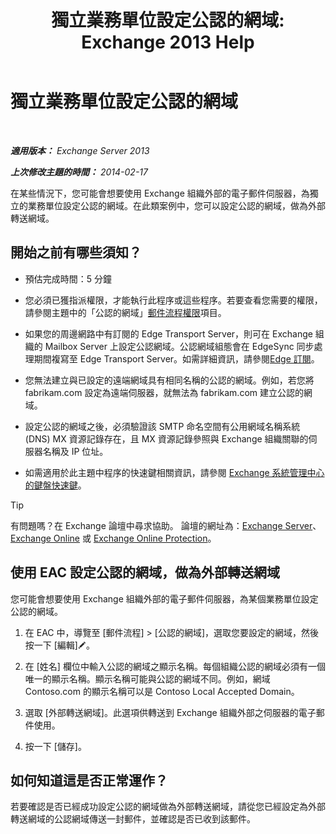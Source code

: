 ﻿---
title: '獨立業務單位設定公認的網域: Exchange 2013 Help'
TOCTitle: 獨立業務單位設定公認的網域
ms:assetid: bc95dbdc-3669-4c06-ab94-90093bc0dbfd
ms:mtpsurl: https://technet.microsoft.com/zh-tw/library/JJ657491(v=EXCHG.150)
ms:contentKeyID: 50474131
ms.date: 05/21/2018
mtps_version: v=EXCHG.150
ms.translationtype: MT
---

# 獨立業務單位設定公認的網域

 

_**適用版本：** Exchange Server 2013_

_**上次修改主題的時間：** 2014-02-17_

在某些情況下，您可能會想要使用 Exchange 組織外部的電子郵件伺服器，為獨立的業務單位設定公認的網域。在此類案例中，您可以設定公認的網域，做為外部轉送網域。

## 開始之前有哪些須知？

  - 預估完成時間：5 分鐘

  - 您必須已獲指派權限，才能執行此程序或這些程序。若要查看您需要的權限，請參閱主題中的「公認的網域」[郵件流程權限](mail-flow-permissions-exchange-2013-help.md)項目。

  - 如果您的周邊網路中有訂閱的 Edge Transport Server，則可在 Exchange 組織的 Mailbox Server 上設定公認網域。公認網域組態會在 EdgeSync 同步處理期間複寫至 Edge Transport Server。如需詳細資訊，請參閱[Edge 訂閱](edge-subscriptions-exchange-2013-help.md)。

  - 您無法建立與已設定的遠端網域具有相同名稱的公認的網域。例如，若您將 fabrikam.com 設定為遠端伺服器，就無法為 fabrikam.com 建立公認的網域。

  - 設定公認的網域之後，必須驗證該 SMTP 命名空間有公用網域名稱系統 (DNS) MX 資源記錄存在，且 MX 資源記錄參照與 Exchange 組織關聯的伺服器名稱及 IP 位址。

  - 如需適用於此主題中程序的快速鍵相關資訊，請參閱 [Exchange 系統管理中心的鍵盤快速鍵](keyboard-shortcuts-in-the-exchange-admin-center-exchange-online-protection-help.md)。


> [!TIP]  
> 有問題嗎？在 Exchange 論壇中尋求協助。 論壇的網址為：<a href="https://go.microsoft.com/fwlink/p/?linkid=60612">Exchange Server</a>、 <a href="https://go.microsoft.com/fwlink/p/?linkid=267542">Exchange Online</a> 或 <a href="https://go.microsoft.com/fwlink/p/?linkid=285351">Exchange Online Protection</a>。




## 使用 EAC 設定公認的網域，做為外部轉送網域

您可能會想要使用 Exchange 組織外部的電子郵件伺服器，為某個業務單位設定公認的網域。

1.  在 EAC 中，導覽至 \[郵件流程\] \> \[公認的網域\]，選取您要設定的網域，然後按一下 \[編輯\]![編輯圖示](images/JJ218640.6f53ccb2-1f13-4c02-bea0-30690e6ea71d(EXCHG.150).gif "編輯圖示")。

2.  在 \[姓名\] 欄位中輸入公認的網域之顯示名稱。每個組織公認的網域必須有一個唯一的顯示名稱。顯示名稱可能與公認的網域不同。例如，網域 Contoso.com 的顯示名稱可以是 Contoso Local Accepted Domain。

3.  選取 \[外部轉送網域\]。此選項供轉送到 Exchange 組織外部之伺服器的電子郵件使用。

4.  按一下 \[儲存\]。

## 如何知道這是否正常運作？

若要確認是否已經成功設定公認的網域做為外部轉送網域，請從您已經設定為外部轉送網域的公認網域傳送一封郵件，並確認是否已收到該郵件。

